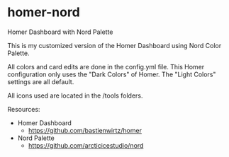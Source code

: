 # homer-nord
Homer Dashboard with Nord Palette

This is my customized version of the Homer Dashboard using Nord Color Palette.

All colors and card edits are done in the config.yml file.   This Homer configuration only uses the "Dark Colors" of Homer.  The "Light Colors" settings are all default.

All icons used are located in the /tools folders.

Resources:
* Homer Dashboard
  - https://github.com/bastienwirtz/homer
* Nord Palette
  - https://github.com/arcticicestudio/nord
